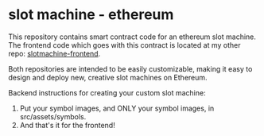 # slot machine - ethereum

This repository contains smart contract code for an ethereum slot machine. The frontend code which goes with this contract is located at my other repo: [slotmachine-frontend](https://github.com/mettinger/slotmachine-frontend).  

Both repositories are intended to be easily customizable, making it easy to design and deploy new, creative slot machines on Ethereum.

Backend instructions for creating your custom slot machine:

1.  Put your symbol images, and ONLY your symbol images, in src/assets/symbols.  
2.  And that's it for the frontend!
